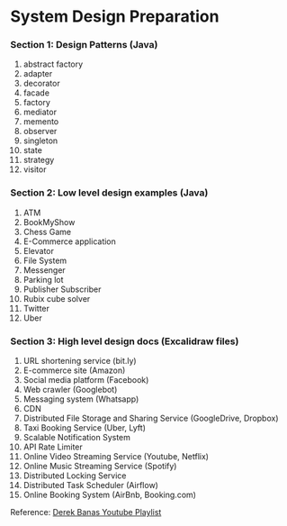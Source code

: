 # System Design Preparation

### Section 1: Design Patterns (Java)
1. abstract factory
2. adapter
3. decorator
4. facade
5. factory
6. mediator
7. memento
8. observer
9. singleton
10. state
11. strategy
12. visitor

### Section 2: Low level design examples (Java)
1. ATM
2. BookMyShow
3. Chess Game
4. E-Commerce application
5. Elevator
6. File System
7. Messenger
8. Parking lot
9. Publisher Subscriber
10. Rubix cube solver
11. Twitter
12. Uber

### Section 3: High level design docs (Excalidraw files)
1. URL shortening service (bit.ly)
2. E-commerce site (Amazon)
3. Social media platform (Facebook)
4. Web crawler (Googlebot)
5. Messaging system (Whatsapp)
6. CDN
7. Distributed File Storage and Sharing Service (GoogleDrive, Dropbox)
8. Taxi Booking Service (Uber, Lyft)
9. Scalable Notification System
10. API Rate Limiter
11. Online Video Streaming Service (Youtube, Netflix)
12. Online Music Streaming Service (Spotify)
13. Distributed Locking Service
14. Distributed Task Scheduler (Airflow)
15. Online Booking System (AirBnb, Booking.com)


Reference: [Derek Banas Youtube Playlist](https://youtube.com/playlist?list=PLF206E906175C7E07&si=KTSkzmdjABOis1pa)

